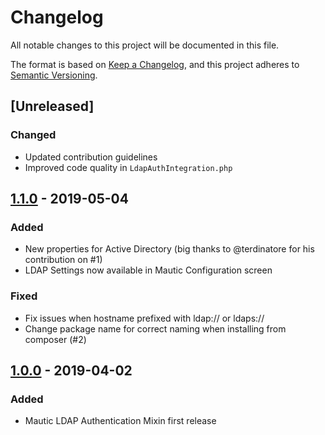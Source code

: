# Changelog
All notable changes to this project will be documented in this file.

The format is based on [Keep a Changelog](https://keepachangelog.com/en/1.0.0/), and this project adheres to [Semantic Versioning](https://semver.org/spec/v2.0.0.html).


## [Unreleased]
### Changed
- Updated contribution guidelines
- Improved code quality in `LdapAuthIntegration.php`

## [1.1.0](https://github.com/Monogramm/MauticLdapAuthBundle/releases/tag/1.1.0) - 2019-05-04
### Added
- New properties for Active Directory (big thanks to @terdinatore for his contribution on #1)
- LDAP Settings now available in Mautic Configuration screen

### Fixed
- Fix issues when hostname prefixed with ldap:// or ldaps://
- Change package name for correct naming when installing from composer (#2)


## [1.0.0](https://github.com/Monogramm/MauticLdapAuthBundle/releases/tag/1.0.0) - 2019-04-02
### Added
- Mautic LDAP Authentication Mixin first release

